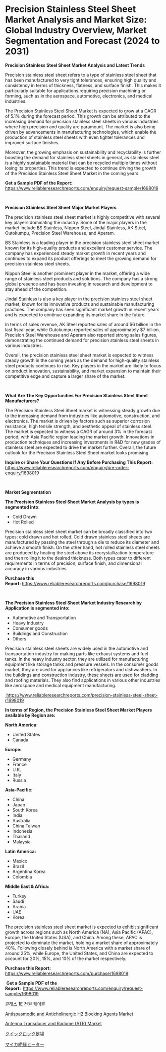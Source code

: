 <p><h1>Precision Stainless Steel Sheet Market Analysis and Market Size: Global Industry Overview, Market Segmentation and Forecast (2024 to 2031)</h1></p><p><strong>Precision Stainless Steel Sheet Market Analysis and Latest Trends</strong></p>
<p><p>Precision stainless steel sheet refers to a type of stainless steel sheet that has been manufactured to very tight tolerances, ensuring high quality and consistency in terms of thickness, flatness, and surface finish. This makes it particularly suitable for applications requiring precision machining or forming, such as in the aerospace, automotive, electronics, and medical industries.</p><p>The Precision Stainless Steel Sheet Market is expected to grow at a CAGR of 5.1% during the forecast period. This growth can be attributed to the increasing demand for precision stainless steel sheets in various industries where high precision and quality are paramount. The market is also being driven by advancements in manufacturing technologies, which enable the production of stainless steel sheets with even tighter tolerances and improved surface finishes.</p><p>Moreover, the growing emphasis on sustainability and recyclability is further boosting the demand for stainless steel sheets in general, as stainless steel is a highly sustainable material that can be recycled multiple times without losing its properties. This trend is expected to continue driving the growth of the Precision Stainless Steel Sheet Market in the coming years.</p></p>
<p><strong>Get a Sample PDF of the Report:&nbsp;</strong> <a href="https://www.reliableresearchreports.com/enquiry/request-sample/1698019">https://www.reliableresearchreports.com/enquiry/request-sample/1698019</a></p>
<p>&nbsp;</p>
<p><strong>Precision Stainless Steel Sheet Major Market Players</strong></p>
<p><p>The precision stainless steel sheet market is highly competitive with several key players dominating the industry. Some of the major players in the market include BS Stainless, Nippon Steel, Jindal Stainless, AK Steel, Outokumpu, Precision Steel Warehouse, and Aperam.</p><p>BS Stainless is a leading player in the precision stainless steel sheet market known for its high-quality products and excellent customer service. The company has experienced steady market growth in recent years and continues to expand its product offerings to meet the growing demand for precision stainless steel sheets.</p><p>Nippon Steel is another prominent player in the market, offering a wide range of stainless steel products and solutions. The company has a strong global presence and has been investing in research and development to stay ahead of the competition.</p><p>Jindal Stainless is also a key player in the precision stainless steel sheet market, known for its innovative products and sustainable manufacturing practices. The company has seen significant market growth in recent years and is expected to continue expanding its market share in the future.</p><p>In terms of sales revenue, AK Steel reported sales of around $6 billion in the last fiscal year, while Outokumpu reported sales of approximately $7 billion. Precision Steel Warehouse and Aperam also reported strong sales figures, demonstrating the continued demand for precision stainless steel sheets in various industries.</p><p>Overall, the precision stainless steel sheet market is expected to witness steady growth in the coming years as the demand for high-quality stainless steel products continues to rise. Key players in the market are likely to focus on product innovation, sustainability, and market expansion to maintain their competitive edge and capture a larger share of the market.</p></p>
<p>&nbsp;</p>
<p><strong>What Are The Key Opportunities For Precision Stainless Steel Sheet Manufacturers?</strong></p>
<p><p>The Precision Stainless Steel Sheet market is witnessing steady growth due to the increasing demand from industries like automotive, construction, and electronics. The market is driven by factors such as superior corrosion resistance, high tensile strength, and aesthetic appeal of stainless steel. The market is expected to witness a CAGR of around 3% in the forecast period, with Asia Pacific region leading the market growth. Innovations in production techniques and increasing investments in R&D for new grades of stainless steel are expected to drive the market further. Overall, the future outlook for the Precision Stainless Steel Sheet market looks promising.</p></p>
<p><strong>Inquire or Share Your Questions If Any Before Purchasing This Report:</strong> <a href="https://www.reliableresearchreports.com/enquiry/pre-order-enquiry/1698019">https://www.reliableresearchreports.com/enquiry/pre-order-enquiry/1698019</a></p>
<p>&nbsp;</p>
<p><strong>Market Segmentation</strong></p>
<p><strong>The Precision Stainless Steel Sheet Market Analysis by types is segmented into:</strong></p>
<p><ul><li>Cold Drawn</li><li>Hot Rolled</li></ul></p>
<p><p>Precision stainless steel sheet market can be broadly classified into two types: cold drawn and hot rolled. Cold drawn stainless steel sheets are manufactured by passing the steel through a die to reduce its diameter and achieve a smooth finish. On the other hand, hot rolled stainless steel sheets are produced by heating the steel above its recrystallization temperature and then rolling it to the desired thickness. Both types cater to different requirements in terms of precision, surface finish, and dimensional accuracy in various industries.</p></p>
<p><strong>Purchase this Report:&nbsp;</strong><a href="https://www.reliableresearchreports.com/purchase/1698019">https://www.reliableresearchreports.com/purchase/1698019</a></p>
<p>&nbsp;</p>
<p><strong>The Precision Stainless Steel Sheet Market Industry Research by Application is segmented into:</strong></p>
<p><ul><li>Automotive and Transportation</li><li>Heavy Industry</li><li>Consumer goods</li><li>Buildings and Construction</li><li>Others</li></ul></p>
<p><p>Precision stainless steel sheets are widely used in the automotive and transportation industry for making parts like exhaust systems and fuel tanks. In the heavy industry sector, they are utilized for manufacturing equipment like storage tanks and pressure vessels. In the consumer goods market, they are used for appliances like refrigerators and dishwashers. In the buildings and construction industry, these sheets are used for cladding and roofing materials. They also find applications in various other industries like aerospace and medical equipment manufacturing.</p></p>
<p><a href="https://www.reliableresearchreports.com/precision-stainless-steel-sheet-r1698019">&nbsp;https://www.reliableresearchreports.com/precision-stainless-steel-sheet-r1698019</a></p>
<p><strong>In terms of Region, the Precision Stainless Steel Sheet Market Players available by Region are:</strong></p>
<p>
    <p> <strong> North America: </strong>
        <ul>
            <li>United States</li>
            <li>Canada</li>
        </ul>
        </p> 
    <p> <strong> Europe: </strong>
        <ul>
            <li>Germany</li>
            <li>France</li>
            <li>U.K.</li>
            <li>Italy</li>
            <li>Russia</li>
        </ul>
        </p> 
    <p> <strong> Asia-Pacific: </strong>
        <ul>
            <li>China</li>
            <li>Japan</li>
            <li>South Korea</li>
            <li>India</li>
            <li>Australia</li>
            <li>China Taiwan</li>
            <li>Indonesia</li>
            <li>Thailand</li>
            <li>Malaysia</li>
        </ul>
        </p> 
    <p> <strong> Latin America: </strong>
        <ul>
            <li>Mexico</li>
            <li>Brazil</li>
            <li>Argentina Korea</li>
            <li>Colombia</li>
        </ul>
        </p> 
    <p> <strong> Middle East & Africa: </strong>
        <ul>
            <li>Turkey</li>
            <li>Saudi</li>
            <li>Arabia</li>
            <li>UAE</li>
            <li>Korea</li>
        </ul>
    </p>
    </p>
<p><p>The precision stainless steel sheet market is expected to exhibit significant growth across regions such as North America (NA), Asia Pacific (APAC), Europe, the United States (USA), and China. Among these, APAC is projected to dominate the market, holding a market share of approximately 40%. Following closely behind is North America with a market share of around 25%, while Europe, the United States, and China are expected to account for 20%, 15%, and 10% of the market respectively.</p></p>
<p><strong>Purchase this Report: </strong><a href="https://www.reliableresearchreports.com/purchase/1698019">https://www.reliableresearchreports.com/purchase/1698019</a></p>
<p>&nbsp;<strong>Get a Sample PDF of the Report:&nbsp;&nbsp;</strong><a href="https://www.reliableresearchreports.com/enquiry/request-sample/1698019">https://www.reliableresearchreports.com/enquiry/request-sample/1698019</a></p>
<p><strong></strong></p>
<p><p><a href="https://github.com/lzuwsfreyoq70/Market-Research-Report-List-2/blob/main/431399694006.md">클래스 1E 전원 케이블</a></p><p><a href="https://github.com/gdfhhhj/Market-Research-Report-List-4/blob/main/antispasmodic-and-anticholinergic-h2-blocking-agents-market.md">Antispasmodic and Anticholinergic H2 Blocking Agents Market</a></p><p><a href="https://issuu.com/reportprime-2/docs/antenna-transducer-and-radome-atr-market-size-2030">Antenna Transducer and Radome (ATR) Market</a></p><p><a href="https://github.com/schmahlson/Market-Research-Report-List-2/blob/main/5434317100462.md">クイックロック足場</a></p><p><a href="https://github.com/TerrellConn/Market-Research-Report-List-1/blob/main/3048177100463.md">マイカ絶縁ヒーター</a></p></p>